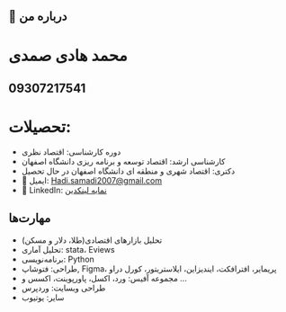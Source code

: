 ## 📌 درباره من
# محمد هادی صمدی  
## 09307217541  
# تحصیلات:
- دوره کارشناسی: اقتصاد نظری
- کارشناسی ارشد: اقتصاد توسعه و برنامه ریزی دانشگاه اصفهان
 - دکتری: اقتصاد شهری و منطقه ای دانشگاه اصفهان در حال تحصیل
- 📧 ایمیل: Hadi.samadi2007@gmail.com  
- 🔗 LinkedIn: [نمایه لینکدین](https://www.linkedin.com/in/mohammad-hadi-samadi/)  

## مهارت‌ها
- تحلیل بازارهای اقتصادی(طلا، دلار و مسکن)
- تحلیل آماری: stata، Eviews
- برنامه‌نویسی: Python  
- طراحی: فتوشاپ, Figma، پریمایر، افترافکت، ایندیزاین، ایلاستریتور، کورل دراو
- مجموعه آفیس: ورد، اکسل، پاورپوینت، اکسس و ...
- طراحی وبسایت: وردپرس
- سایر: یوتیوب
